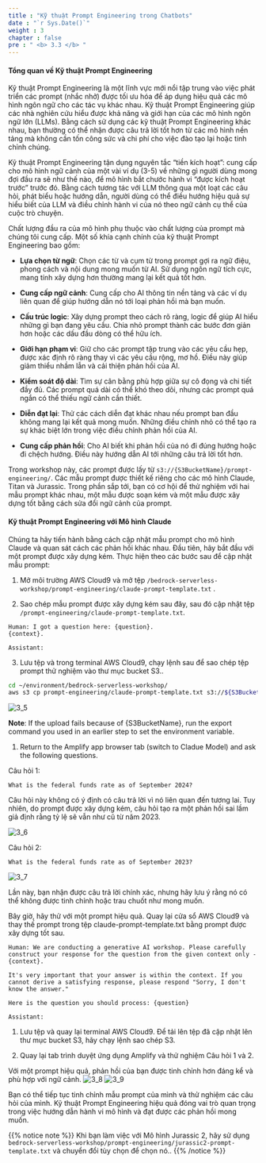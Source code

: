 ```yaml
---
title : "Kỹ thuật Prompt Engineering trong Chatbots"
date : "`r Sys.Date()`"
weight : 3
chapter : false
pre : " <b> 3.3 </b> "
---
```


#### Tổng quan về Kỹ thuật Prompt Engineering

Kỹ thuật Prompt Engineering là một lĩnh vực mới nổi tập trung vào việc phát triển các prompt (nhắc nhở) được tối ưu hóa để áp dụng hiệu quả các mô hình ngôn ngữ cho các tác vụ khác nhau. Kỹ thuật Prompt Engineering giúp các nhà nghiên cứu hiểu được khả năng và giới hạn của các mô hình ngôn ngữ lớn (LLMs). Bằng cách sử dụng các kỹ thuật Prompt Engineering khác nhau, bạn thường có thể nhận được câu trả lời tốt hơn từ các mô hình nền tảng mà không cần tốn công sức và chi phí cho việc đào tạo lại hoặc tinh chỉnh chúng.

Kỹ thuật Prompt Engineering tận dụng nguyên tắc “tiền kích hoạt”: cung cấp cho mô hình ngữ cảnh của một vài ví dụ (3-5) về những gì người dùng mong đợi đầu ra sẽ như thế nào, để mô hình bắt chước hành vi “được kích hoạt trước” trước đó. Bằng cách tương tác với LLM thông qua một loạt các câu hỏi, phát biểu hoặc hướng dẫn, người dùng có thể điều hướng hiệu quả sự hiểu biết của LLM và điều chỉnh hành vi của nó theo ngữ cảnh cụ thể của cuộc trò chuyện.

Chất lượng đầu ra của mô hình phụ thuộc vào chất lượng của prompt mà chúng tôi cung cấp. Một số khía cạnh chính của kỹ thuật Prompt Engineering bao gồm:

- **Lựa chọn từ ngữ**: Chọn các từ và cụm từ trong prompt gợi ra ngữ điệu, phong cách và nội dung mong muốn từ AI. Sử dụng ngôn ngữ tích cực, mang tính xây dựng hơn thường mang lại kết quả tốt hơn.

- **Cung cấp ngữ cảnh**: Cung cấp cho AI thông tin nền tảng và các ví dụ liên quan để giúp hướng dẫn nó tới loại phản hồi mà bạn muốn.

- **Cấu trúc logic**: Xây dựng prompt theo cách rõ ràng, logic để giúp AI hiểu những gì bạn đang yêu cầu. Chia nhỏ prompt thành các bước đơn giản hơn hoặc các dấu đầu dòng có thể hữu ích.

- **Giới hạn phạm vi**: Giữ cho các prompt tập trung vào các yêu cầu hẹp, được xác định rõ ràng thay vì các yêu cầu rộng, mơ hồ. Điều này giúp giảm thiểu nhầm lẫn và cải thiện phản hồi của AI.

- **Kiểm soát độ dài**: Tìm sự cân bằng phù hợp giữa sự cô đọng và chi tiết đầy đủ. Các prompt quá dài có thể khó theo dõi, nhưng các prompt quá ngắn có thể thiếu ngữ cảnh cần thiết.

- **Diễn đạt lại**: Thử các cách diễn đạt khác nhau nếu prompt ban đầu không mang lại kết quả mong muốn. Những điều chỉnh nhỏ có thể tạo ra sự khác biệt lớn trong việc điều chỉnh phản hồi của AI.

- **Cung cấp phản hồi**: Cho AI biết khi phản hồi của nó đi đúng hướng hoặc đi chệch hướng. Điều này hướng dẫn AI tới những câu trả lời tốt hơn.



Trong workshop này, các prompt được lấy từ `s3://{S3BucketName}/prompt-engineering/`. Các mẫu prompt được thiết kế riêng cho các mô hình Claude, Titan và Jurassic. Trong phần sắp tới, bạn có cơ hội để thử nghiệm với hai mẫu prompt khác nhau, một mẫu được soạn kém và một mẫu được xây dựng tốt bằng cách sửa đổi ngữ cảnh của prompt.
#### Kỹ thuật Prompt Engineering với Mô hình Claude

Chúng ta hãy tiến hành bằng cách cập nhật mẫu prompt cho mô hình Claude và quan sát cách các phản hồi khác nhau. Đầu tiên, hãy bắt đầu với một prompt được xây dựng kém. Thực hiện theo các bước sau để cập nhật mẫu prompt:

1. Mở môi trường AWS Cloud9 và mở tệp  `/bedrock-serverless-workshop/prompt-engineering/claude-prompt-template.txt` .

2. Sao chép mẫu prompt được xây dựng kém sau đây, sau đó cập nhật tệp  `/prompt-engineering/claude-prompt-template.txt`.
```text
Human: I got a question here: {question}.
{context}.

Assistant:
```
3. Lưu tệp và trong terminal AWS Cloud9, chạy lệnh sau để sao chép tệp prompt thử nghiệm vào thư mục bucket S3..

```bash
cd ~/environment/bedrock-serverless-workshop/
aws s3 cp prompt-engineering/claude-prompt-template.txt s3://${S3BucketName}/prompt-engineering/
```
   ![3_5](/images/3/3_5.png "Upload prompt template to S3")

**Note**: If the upload fails because of {S3BucketName}, run the export command you used in an earlier step to set the environment variable.

1. Return to the Amplify app browser tab  (switch to Cladue Model) and ask the following questions.

Câu hỏi 1:
```text
What is the federal funds rate as of September 2024?

```
Câu hỏi này không có ý định có câu trả lời vì nó liên quan đến tương lai. Tuy nhiên, do prompt được xây dựng kém, câu hỏi tạo ra một phản hồi sai lầm giả định rằng tỷ lệ sẽ vẫn như cũ từ năm 2023.

   ![3_6](/images/3/3_6.png "Sample question")


Câu hỏi   2:
```text
What is the federal funds rate as of September 2023?

```
   ![3_7](/images/3/3_7.png "Sample question")

Lần này, bạn nhận được câu trả lời chính xác, nhưng hãy lưu ý rằng nó có thể không được tinh chỉnh hoặc trau chuốt như mong muốn.

Bây giờ, hãy thử với một prompt hiệu quả. Quay lại cửa sổ AWS Cloud9 và thay thế prompt trong tệp claude-prompt-template.txt bằng prompt được xây dựng tốt sau.

```text
Human: We are conducting a generative AI workshop. Please carefully construct your response for the question from the given context only - {context}.

It's very important that your answer is within the context. If you cannot derive a satisfying response, please respond "Sorry, I don't know the answer."

Here is the question you should process: {question}

Assistant:
```
1. Lưu tệp và quay lại terminal AWS Cloud9. Để tải lên tệp đã cập nhật lên thư mục bucket S3, hãy chạy lệnh sao chép S3.

2. Quay lại tab trình duyệt ứng dụng Amplify và thử nghiệm Câu hỏi 1 và 2.

Với một prompt hiệu quả, phản hồi của bạn được tinh chỉnh hơn đáng kể và phù hợp với ngữ cảnh.
   ![3_8](/images/3/3_8.png "Sample question")
   ![3_9](/images/3/3_9.png "Sample question")

Bạn có thể tiếp tục tinh chỉnh mẫu prompt của mình và thử nghiệm các câu hỏi của mình. Kỹ thuật Prompt Engineering hiệu quả đóng vai trò quan trọng trong việc hướng dẫn hành vi mô hình và đạt được các phản hồi mong muốn.

{{% notice note %}}
Khi bạn làm việc với Mô hình Jurassic 2, hãy sử dụng  `bedrock-serverless-workshop/prompt-engineering/jurassic2-prompt-template.txt` và chuyển đổi tùy chọn để chọn nó..
{{% /notice %}}